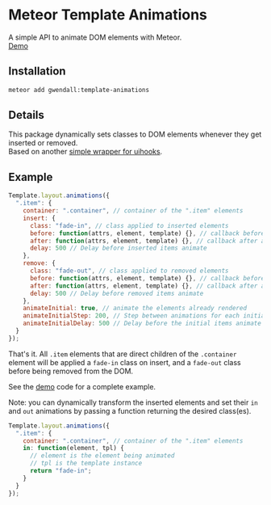Meteor Template Animations
==========================

A simple API to animate DOM elements with Meteor.  
[Demo](http://template-animations.meteor.com)

Installation  
------------

``` sh
meteor add gwendall:template-animations
```

Details
-------

This package dynamically sets classes to DOM elements whenever they get inserted or removed.  
Based on another [simple wrapper for uihooks](http://github.com/gwendall/meteor-ui-hooks).


Example
-------  

``` javascript
Template.layout.animations({
  ".item": {
    container: ".container", // container of the ".item" elements
    insert: {
      class: "fade-in", // class applied to inserted elements
      before: function(attrs, element, template) {}, // callback before the insert animation is triggered
      after: function(attrs, element, template) {}, // callback after an element gets inserted
      delay: 500 // Delay before inserted items animate
    },
    remove: {
      class: "fade-out", // class applied to removed elements
      before: function(attrs, element, template) {}, // callback before the remove animation is triggered
      after: function(attrs, element, template) {}, // callback after an element gets removed
      delay: 500 // Delay before removed items animate
    },
    animateInitial: true, // animate the elements already rendered
    animateInitialStep: 200, // Step between animations for each initial item
    animateInitialDelay: 500 // Delay before the initial items animate
  }
});
```

That's it. All ``.item`` elements that are direct children of the ``.container`` element will be applied a ``fade-in`` class on insert, and a ``fade-out`` class before being removed from the DOM.  

See the [demo](http://github.com/gwendall/meteor-template-animations-demo) code for a complete example.  

Note: you can dynamically transform the inserted elements and set their ``in`` and ``out`` animations by passing a function returning the desired class(es).  

``` javascript
Template.layout.animations({
  ".item": {
    container: ".container", // container of the ".item" elements
    in: function(element, tpl) {
      // element is the element being animated
      // tpl is the template instance
      return "fade-in";
    }
  }
});
```
